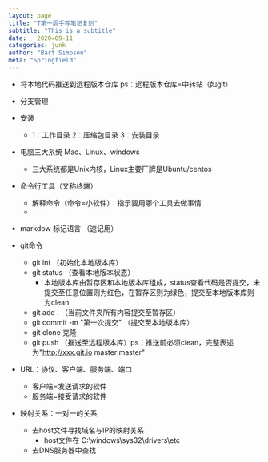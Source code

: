 ```yaml
---
layout: page
title: "T第一周手写笔记复刻"
subtitle: "This is a subtitle"
date:   2020=09-11
categories: junk
author: "Bart Simpson"
meta: "Springfield"
---
```


- 将本地代码推送到远程版本仓库 ps：远程版本仓库=中转站（如git）
- 分支管理
- 安装
   - 1：工作目录  2：压缩包目录  3：安装目录

- 电脑三大系统 Mac、Linux、windows
   - 三大系统都是Unix内核，Linux主要厂牌是Ubuntu/centos    

- 命令行工具（又称终端）
   - 解释命令（命令=小软件）：指示要用哪个工具去做事情
   - 
- markdow 标记语言 （速记用）

- git命令
   - git int    （初始化本地版本库）
   - git status （查看本地版本状态）
      - 本地版本库由暂存区和本地版本库组成，status查看代码是否提交，未提交至任意位置则为红色，在暂存区则为绿色，提交至本地版本库则为clean
   - git add .  （当前文件夹所有内容提交至暂存区）
   - git commit -m "第一次提交"   （提交至本地版本库）
   - git clone 克隆 
   - git push   （推送至远程版本库）ps：推送前必须clean，完整表述为"http://xxx.git.io master:master"
  
- URL：协议、客户端、服务端、端口
   - 客户端=发送请求的软件
   - 服务端=接受请求的软件

- 映射关系：一对一的关系
   - 去host文件寻找域名与IP的映射关系
      - host文件在 C:\windows\sys32\drivers\etc
   - 去DNS服务器中查找